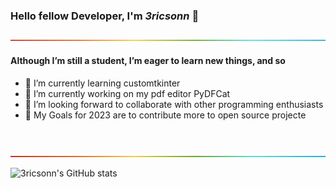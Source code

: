 ### Hello fellow Developer, I'm *3ricsonn* <!--(https://3ricsonn.github.io/)--> 👋

![-----------------------------------------------------](assets/rainbow.png)

#### Although I’m still a student, I’m eager to learn new things, and so
 - 🌱 I’m currently learning customtkinter
 - 🔭 I’m currently working on my pdf editor PyDFCat
 - 👯 I’m looking forward to collaborate with other programming enthusiasts
 - 🥅 My Goals for 2023 are to contribute more to open source projecte

<br />
<!--
### Languages and Tools:
<code><img alt="Python" width="26" src="https://raw.githubusercontent.com/github/explore/80688e429a7d4ef2fca1e82350fe8e3517d3494d/topics/python/python.png"></code>
<code><img alt="Terminal" width="26" src="https://raw.githubusercontent.com/github/explore/80688e429a7d4ef2fca1e82350fe8e3517d3494d/topics/terminal/terminal.png"></code>
<code><img alt="Git" width="26" src="https://raw.githubusercontent.com/github/explore/80688e429a7d4ef2fca1e82350fe8e3517d3494d/topics/git/git.png"></code>
<code><img alt="GitHub" width="26" src="https://raw.githubusercontent.com/github/explore/78df643247d429f6cc873026c0622819ad797942/topics/github/github.png"></code>
-->

![-----------------------------------------------------](assets/rainbow.png)

![3ricsonn's GitHub stats](https://bad-apple-github-readme.vercel.app/api?show_bg=1&username=3ricsonn&show_icons=true&theme=tokyonight)
